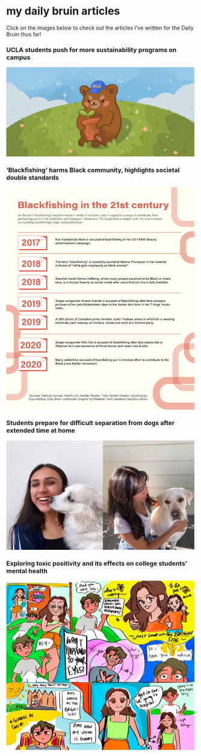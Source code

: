 <link rel="shortcut icon" type="image/x-icon" href="favicon.ico">

# my daily bruin articles

Click on the images below to check out the articles I've written for the Daily Bruin thus far!

### UCLA students push for more sustainability programs on campus

<a href="https://dailybruin.com/2022/11/28/ucla-students-push-for-more-sustainability-programs-on-campus" target="_blank"><img src="assets/dbenvironment.jpeg" alt="Daily Bruin Sustainability" width = 500></a>

### ‘Blackfishing’ harms Black community, highlights societal double standards

<a href="https://dailybruin.com/2021/10/24/the-quad-blackfishing-harms-black-community-highlights-societal-double-standards" target="_blank"><img src="assets/dbblackfishing.png" alt="Daily Bruin Blackfishing" width = 500></a>

### Students prepare for difficult separation from dogs after extended time at home

<a href="https://dailybruin.com/2021/08/20/the-quad-students-prepare-for-difficult-separation-from-dogs-after-extended-time-at-home" target="_blank"><img src="assets/dbdogs.jpg" alt="Daily Bruin Dogs" width = 500></a>

### Exploring toxic positivity and its effects on college students’ mental health

<a href="https://dailybruin.com/2021/06/25/the-quad-exploring-toxic-positivity-and-its-effects-on-college-students-mental-health" target="_blank"><img src="assets/dbtoxicpositivity.jpeg" alt="Daily Bruin Toxic Positivity" width = 500></a>
